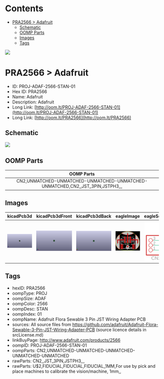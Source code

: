 



Contents
========

* [PRA2566 > Adafruit](#pra2566--adafruit)
	* [Schematic](#schematic)
	* [OOMP Parts](#oomp-parts)
	* [Images](#images)
	* [Tags](#tags)
  
![][im]
# PRA2566 > Adafruit

- ID: PROJ-ADAF-2566-STAN-01
- Hex ID: PRA2566
- Name: Adafruit
- Description: Adafruit
- Long Link: [http://oom.lt/PROJ-ADAF-2566-STAN-01](http://oom.lt/PROJ-ADAF-2566-STAN-01)
- Long Link: [http://oom.lt/PRA2566](http://oom.lt/PRA2566)

## Schematic
  
![][schem]
## OOMP Parts
  

|OOMP Parts|
| :---: |
|CN2,UNMATCHED-UNMATCHED-UNMATCHED-UNMATCHED-UNMATCHED,CN2,,JST_3PIN,JSTPH3,,,|

## Images
  
  

|kicadPcb3d|kicadPcb3dFront|kicadPcb3dBack|eagleImage|eagleSchemImage|
| :---: | :---: | :---: | :---: | :---: |
|[![kicadPcb3d](kicadPcb3d_140.png)](kicadPcb3d.png)|[![kicadPcb3dFront](kicadPcb3dFront_140.png)](kicadPcb3dFront.png)|[![kicadPcb3dBack](kicadPcb3dBack_140.png)](kicadPcb3dBack.png)|[![eagleImage](eagleImage_140.png)](eagleImage.png)|[![eagleSchemImage](eagleSchemImage_140.png)](eagleSchemImage.png)|

## Tags

- hexID: PRA2566
- oompType: PROJ
- oompSize: ADAF
- oompColor: 2566
- oompDesc: STAN
- oompIndex: 01
- oompName: Adafruit Flora Sewable 3 Pin JST Wiring Adapter PCB
- sources: All source files from https://github.com/adafruit/Adafruit-Flora-Sewable-3-Pin-JST-Wiring-Adapter-PCB (source licence details in srcLicense.md)
- linkBuyPage: http://www.adafruit.com/products/2566
- oompID: PROJ-ADAF-2566-STAN-01
- oompParts: CN2,UNMATCHED-UNMATCHED-UNMATCHED-UNMATCHED-UNMATCHED
- rawParts: CN2,,JST_3PIN,JSTPH3,,,
- rawParts: U$2,FIDUCIAL,FIDUCIAL,FIDUCIAL_1MM,For use by pick and place machines to calibrate the vision/machine, 1mm,,



[im]: kicadPcb3d_450.png
[schem]: eagleSchemImage.png
